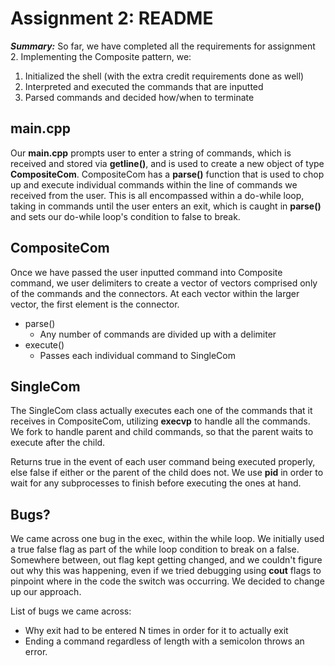 ﻿# Assignment 2: README
***Summary:*** 
    So far, we have completed all the requirements for assignment 2. Implementing the Composite pattern, we:

 1. Initialized the shell (with the extra credit requirements done as well)
 2. Interpreted and executed the commands that are inputted 
 3. Parsed commands and decided how/when to terminate 


## main.cpp
 Our **main.cpp** prompts user to enter a string of commands, which is received and stored via **getline()**, and is used to create a new object of type **CompositeCom**. CompositeCom has a **parse()** function that is used to chop up and execute individual commands within the line of commands we received from the user. This is all encompassed within a do-while loop, taking in commands until the user enters an exit, which is caught in **parse()** and sets our do-while loop's condition to false to break. 
    

## CompositeCom

 Once we have passed the user inputted command into Composite command, we user delimiters to create a vector of vectors comprised only of the commands and the connectors. At each vector within the larger vector, the first element is the connector.  
 - parse()
	 - Any number of commands are divided up with a delimiter 
 - execute()
	 - Passes each individual command to SingleCom


## SingleCom

The SingleCom class actually executes each one of the commands that it receives in CompositeCom, utilizing **execvp** to handle all the commands. We fork to handle parent and child commands, so that the parent waits to execute after the child. 

Returns true in the event of each user command being executed properly, else false if either or the parent of the child does not. We use **pid** in order to wait for any subprocesses to finish before executing the ones at hand. 


## Bugs? 
We came across one bug in the exec, within the while loop. We initially used a true false flag as part of the while loop condition to break on a false. Somewhere between, out flag kept getting changed, and we couldn't figure out why this was happening, even if we tried debugging using **cout** flags to pinpoint where in the code the switch was occurring. We decided to change up our approach. 

List of bugs we came across:
- Why exit had to be entered N times in order for it to actually exit
- Ending a command regardless of length with a semicolon throws an error. 




